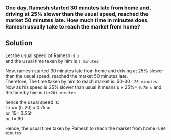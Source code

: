 ### One day, Ramesh started 30 minutes late from home and, driving at 25% slower than the usual speed, reached the market 50 minutes late. How much time in minutes does Ramesh usually take to reach the market from home?

## Solution

Let the usual speed of Ramesh is `u`  
and the usual time taken by him is `t minutes`

Now, ramesh started 30 minutes late from home and driving at 25% slower than the usual speed, reached the market 50 minutes late.  
Therefore, The time taken by him to reach market is: 50-30= `20 minutes`  
Now as his speed is 25% slower than usual
it means u x 25%= `0.75 u` and the time by him is `(t+20) minutes`

hence the usual speed is:  
t x u= (t+20) x 0.75 u  
or, 15= 0.25t  
or, t= 60

Hence, the usual time taken by Ramesh to reach the market from home is `60 minutes`
